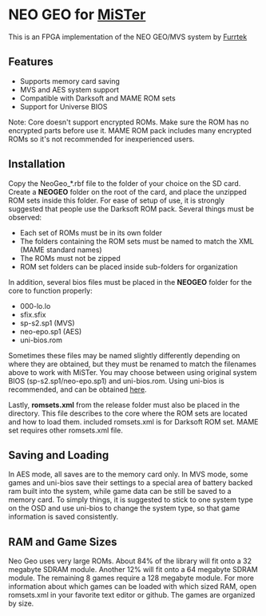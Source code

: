 
# NEO GEO for [MiSTer](https://github.com/MiSTer-devel/Main_MiSTer/wiki) 

This is an FPGA implementation of the NEO GEO/MVS system by [Furrtek](https://www.patreon.com/furrtek/posts)

## Features
 * Supports memory card saving
 * MVS and AES system support
 * Compatible with Darksoft and MAME ROM sets
 * Support for Universe BIOS

Note: Core doesn't support encrypted ROMs. Make sure the ROM has no encrypted parts before use it. MAME ROM pack includes many encrypted ROMs so it's not recommended for inexperienced users.

## Installation
Copy the NeoGeo_\*.rbf file to the folder of your choice on the SD card. Create a **NEOGEO** folder on the root of the card, and place the unzipped ROM sets inside this folder. For ease of setup of use, it is strongly suggested that people use the Darksoft ROM pack. Several things must be observed:
* Each set of ROMs must be in its own folder
* The folders containing the ROM sets must be named to match the XML (MAME standard names)
* The ROMs must not be zipped
* ROM set folders can be placed inside sub-folders for organization

In addition, several bios files must be placed in the **NEOGEO** folder for the core to function properly:
* 000-lo.lo
* sfix.sfix
* sp-s2.sp1 (MVS)
* neo-epo.sp1 (AES)
* uni-bios.rom

Sometimes these files may be named slightly differently depending on where they are obtained, but they must be renamed to match the filenames above to work with MiSTer. You may choose between using original system BIOS (sp-s2.sp1/neo-epo.sp1) and uni-bios.rom. Using uni-bios is recommended, and can be obtained [here](http://unibios.free.fr/).

Lastly, **romsets.xml** from the release folder must also be placed in the directory. This file describes to the core where the ROM sets are located and how to load them.
included romsets.xml is for Darksoft ROM set. MAME set requires other romsets.xml file.

## Saving and Loading
In AES mode, all saves are to the memory card only. In MVS mode, some games and uni-bios save their settings to a special area of battery backed ram built into the system, while game data can be still be saved to a memory card. To simply things, it is suggested to stick to one system type on the OSD and use uni-bios to change the system type, so that game information is saved consistently.

## RAM and Game Sizes
Neo Geo uses very large ROMs. About 84% of the library will fit onto a 32 megabyte SDRAM module. Another 12% will fit onto a 64 megabyte SDRAM module. The remaining 8 games require a 128 megabyte module. For more information about which games can be loaded with which sized RAM, open romsets.xml in your favorite text editor or github. The games are organized by size.

